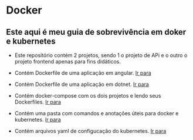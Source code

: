 # Docker

## Este aqui é meu guia de sobrevivência em doker e kubernetes

- Este repositório contém 2 projetos, sendo 1 o projeto de APi e o outro o projeto frontend apenas para fins didáticos.

- Contém Dockerfile de uma aplicação em angular. [Ir para](./projetos/front/OrdersForCustomers/Dockerfile)
- Contém Dockerfile de uma aplicação em dotnet. [Ir para](./projetos/api/ApiOrdersForCustomers/Dockerfile)
- Contém docker-compose com os dois projetos e lendo seus Dockerfiles. [Ir para](./docker-compose.yml)
- Contém uma pasta com comandos e anotações úteis para docker e kubernetes. [Ir para](./documentos/)
- Contém arquivos yaml de configucação do kubernetes. [Ir para](./documentos/kubernetes/)










